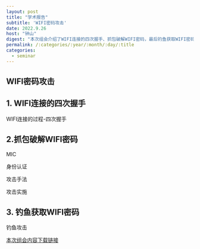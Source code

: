 ```yaml
---
layout: post
title: "学术报告"
subtitle: 'WIFI密码攻击'
date: 2022.9.26
host: "钟山"
digest: "本次组会介绍了WIFI连接的四次握手、抓包破解WIFI密码，最后钓鱼获取WIFI密码。"
permalink: /:categories/:year/:month/:day/:title
categories:
  - seminar
---
```

## WIFI密码攻击

## 1. WIFI连接的四次握手
WIFI连接的过程-四次握手

## 2.抓包破解WIFI密码
MIC

身份认证

攻击手法

攻击实施

## 3. 钓鱼获取WIFI密码
钓鱼攻击






[本次组会内容下载链接](https://github.com/desperate08/DevPos/blob/master/DevOps-main/seminar/WIFI%E5%AE%89%E5%85%A8.pdf)
